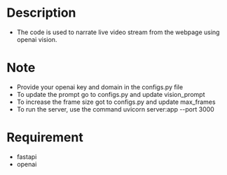 # Description
- The code is used to narrate live video stream from the webpage using openai vision.

# Note
- Provide your openai key and domain in the configs.py file
- To update the prompt go to configs.py and update vision_prompt
- To increase the frame size got to configs.py and update max_frames
- To run the server, use the command uvicorn server:app --port 3000

# Requirement
- fastapi
- openai
